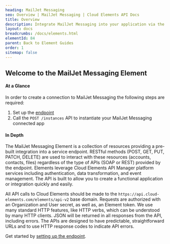 ```yaml
---
heading: MailJet Messaging
seo: Overview | MailJet Messaging | Cloud Elements API Docs
title: Overview
description: Integrate MailJet Messaging into your application via the Cloud Elements APIs.
layout: docs
breadcrumbs: /docs/elements.html
elementId: 84
parent: Back to Element Guides
order: 1
sitemap: false
---
```


## Welcome to the MailJet Messaging Element


#### At a Glance

In order to create a connection to MailJet Messaging the following steps are required:

1. Set up the [endpoint](mailjet-messaging-endpoint-setup.html)
2. Call the `POST /instances` API to instantiate your MailJet Messaging connected app

#### In Depth

The MailJet Messaging Element is a collection of resources providing a pre-built integration into a service endpoint. RESTful methods (POST, GET, PUT, PATCH, DELETE) are used to interact with these resources (accounts, contacts, files) regardless of the type of APIs (SOAP or REST) provided by the endpoint. Elements leverage Cloud Elements API Manager platform services including authentication, data transformation, and event management.  The API is built to allow you to create a functional application or integration quickly and easily.

All API calls to Cloud Elements should be made to the `https://api.cloud-elements.com/elements/api-v2` base domain. Requests are authorized with an Organization and User secret, as well as, an Element token.  We use many standard HTTP features, like HTTP verbs, which can be understood by many HTTP clients. JSON will be returned in all responses from the API, including errors. The APIs are designed to have predictable, straightforward URLs and to use HTTP response codes to indicate API errors.

Get started by [setting up the endpoint](mailjet-messaging-endpoint-setup.html).

